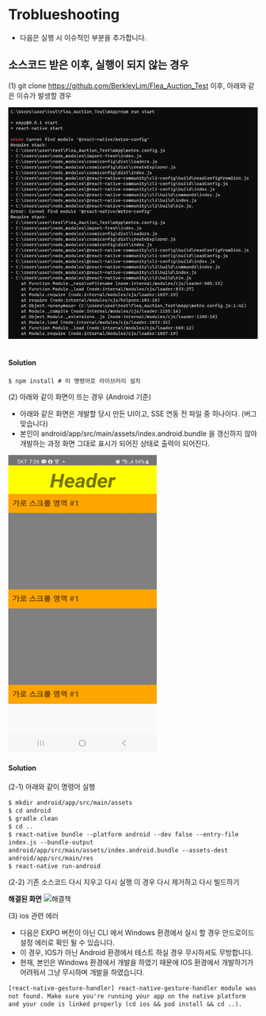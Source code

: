 # Troblueshooting
- 다음은 실행 시 이슈적인 부분을 추가합니다.

## 소스코드 받은 이후, 실행이 되지 않는 경우
(1) git clone https://github.com/BerkleyLim/Flea_Auction_Test 이후,
아래와 같은 이슈가 발생할 경우

![Alt text](image.png)
<br/><br/>

<h4>Solution</h4>

```
$ npm install # 이 명령어로 라이브러리 설치
```

(2) 아래와 같이 화면이 뜨는 경우 (Android 기준)
- 아래와 같은 화면은 개발할 당시 만든 UI이고, SSE 연동 전 파일 중 하나이다. (버그 맞습니다)
- 본인이 android/app/src/main/assets/index.android.bundle 을 갱신하지 않아 개발하는 과정 화면 그대로 표시가 되어진 상태로 출력이 되어진다. 

<img width='300px' height='600px' src='Screenshot_20231023_192630_mApp.jpg' alt="이상 화면 목록">

<h4>Solution</h4>
(2-1) 아래와 같이 명령어 실행

```
$ mkdir android/app/src/main/assets
$ cd android
$ gradle clean
$ cd ..
$ react-native bundle --platform android --dev false --entry-file index.js --bundle-output android/app/src/main/assets/index.android.bundle --assets-dest android/app/src/main/res
$ react-native run-android
```

(2-2) 기존 소스코드 다시 지우고 다시 실행
이 경우 다시 제거하고 다시 빌드하기


<strong>해결된 화면</strong>
<img src="Screenshot_20231023_010814_mApp.jpg" width='300px' height='600px' alt="해결책" />


(3) ios 관련 에러

- 다음은 EXPO 버전이 아닌 CLI 에서 Windows 환경에서 실시 할 경우 안드로이드 설정 에러로 확인 될 수 있습니다.
- 이 경우, IOS가 아닌 Android 환경에서 테스트 하실 경우 무시하셔도 무방합니다.
- 현재, 본인은 Windows 환경에서 개발을 하였기 때문에 IOS 환경에서 개발하기가 어려워서 그냥 무시하며 개발을 하였습니다.

```
[react-native-gesture-handler] react-native-gesture-handler module was not found. Make sure you're running your app on the native platform and your code is linked properly (cd ios && pod install && cd ..).
```

